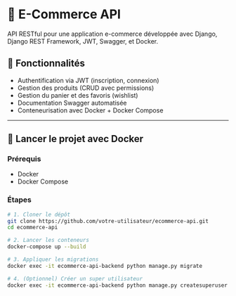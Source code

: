 # 🛒 E-Commerce API

API RESTful pour une application e-commerce développée avec Django, Django REST Framework, JWT, Swagger, et Docker.

## 🔧 Fonctionnalités

- Authentification via JWT (inscription, connexion)
- Gestion des produits (CRUD avec permissions)
- Gestion du panier et des favoris (wishlist)
- Documentation Swagger automatisée
- Conteneurisation avec Docker + Docker Compose

---

## 🚀 Lancer le projet avec Docker

### Prérequis

- Docker
- Docker Compose

### Étapes

```bash
# 1. Cloner le dépôt
git clone https://github.com/votre-utilisateur/ecommerce-api.git
cd ecommerce-api

# 2. Lancer les conteneurs
docker-compose up --build

# 3. Appliquer les migrations
docker exec -it ecommerce-api-backend python manage.py migrate

# 4. (Optionnel) Créer un super utilisateur
docker exec -it ecommerce-api-backend python manage.py createsuperuser
